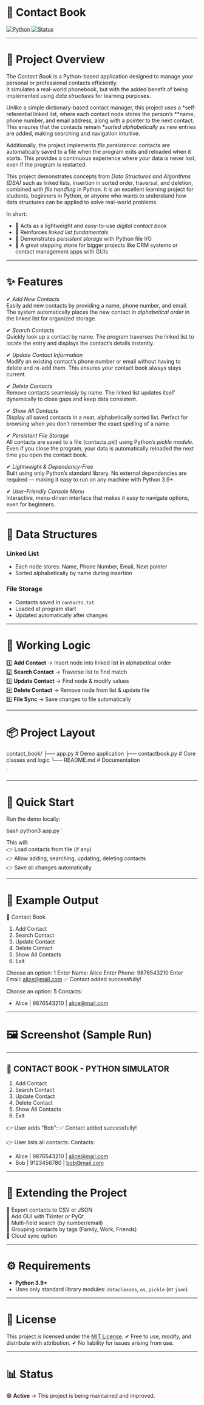 # 📒 Contact Book

[![Python](https://img.shields.io/badge/python-3.9%2B-blue)](https://www.python.org/) 
[![Status](https://img.shields.io/badge/status-active-success.svg)]()  

---

# 📌 Project Overview
The *Contact Book* is a Python-based application designed to manage your personal or professional contacts efficiently.  
It simulates a real-world phonebook, but with the added benefit of being implemented using *data structures* for learning purposes.  

Unlike a simple dictionary-based contact manager, this project uses a *self-referential linked list, where each contact node stores the person’s **name, phone number, and email address, along with a pointer to the next contact. This ensures that the contacts remain **sorted alphabetically* as new entries are added, making searching and navigation intuitive.  

Additionally, the project implements *file persistence*: contacts are automatically saved to a file when the program exits and reloaded when it starts. This provides a continuous experience where your data is never lost, even if the program is restarted.  

This project demonstrates concepts from *Data Structures and Algorithms (DSA)* such as linked lists, insertion in sorted order, traversal, and deletion, combined with *file handling* in Python. It is an excellent learning project for students, beginners in Python, or anyone who wants to understand how data structures can be applied to solve real-world problems.  

In short:  
- 📒 Acts as a lightweight and easy-to-use *digital contact book*  
- 🧠 Reinforces *linked list fundamentals*  
- 💾 Demonstrates *persistent storage* with Python file I/O  
- 🚀 A great stepping stone for bigger projects like CRM systems or contact management apps with GUIs
---

# ✨ Features

✔ *Add New Contacts*  
Easily add new contacts by providing a name, phone number, and email. The system automatically places the new contact in *alphabetical order* in the linked list for organized storage.  

✔ *Search Contacts*  
Quickly look up a contact by name. The program traverses the linked list to locate the entry and displays the contact’s details instantly.  

✔ *Update Contact Information*  
Modify an existing contact’s phone number or email without having to delete and re-add them. This ensures your contact book always stays current.  

✔ *Delete Contacts*  
Remove contacts seamlessly by name. The linked list updates itself dynamically to close gaps and keep data consistent.  

✔ *Show All Contacts*  
Display all saved contacts in a neat, alphabetically sorted list. Perfect for browsing when you don’t remember the exact spelling of a name.  

✔ *Persistent File Storage*  
All contacts are saved to a file (contacts.pkl) using Python’s *pickle module*. Even if you close the program, your data is automatically reloaded the next time you open the contact book.  

✔ *Lightweight & Dependency-Free*  
Built using only Python’s standard library. No external dependencies are required — making it easy to run on any machine with Python 3.9+.  

✔ *User-Friendly Console Menu*  
Interactive, menu-driven interface that makes it easy to navigate options, even for beginners.

---

# 🧠 Data Structures
### **Linked List**
- Each node stores: Name, Phone Number, Email, Next pointer  
- Sorted alphabetically by name during insertion  

### **File Storage**
- Contacts saved in `contacts.txt`  
- Loaded at program start  
- Updated automatically after changes  

---

# 🧮 Working Logic
1️⃣ **Add Contact** → Insert node into linked list in alphabetical order  
2️⃣ **Search Contact** → Traverse list to find match  
3️⃣ **Update Contact** → Find node & modify values  
4️⃣ **Delete Contact** → Remove node from list & update file  
5️⃣ **File Sync** → Save changes to file automatically  

---

# 📦 Project Layout


contact\_book/
├── app.py          # Demo application
├── contactbook.py  # Core classes and logic
└── README.md       # Documentation

`

---

# 🚀 Quick Start
Run the demo locally:

bash
python3 app.py
`

This will:         
👉 Load contacts from file (if any)           
👉 Allow adding, searching, updating, deleting contacts          
👉 Save all changes automatically          

---

# 🧪 Example Output


📒 Contact Book
1. Add Contact
2. Search Contact
3. Update Contact
4. Delete Contact
5. Show All Contacts
6. Exit

Choose an option: 1
Enter Name: Alice
Enter Phone: 9876543210
Enter Email: alice@mail.com
✅ Contact added successfully!

Choose an option: 5
Contacts:
- Alice | 9876543210 | alice@mail.com


---

# 🖼️ Screenshot (Sample Run)


-------------------------------------
📒 CONTACT BOOK - PYTHON SIMULATOR
-------------------------------------

1. Add Contact
2. Search Contact
3. Update Contact
4. Delete Contact
5. Show All Contacts
6. Exit

👉 User adds "Bob":
✅ Contact added successfully!

👉 User lists all contacts:
Contacts:
- Alice | 9876543210 | alice@mail.com
- Bob   | 9123456780 | bob@mail.com


---

# 🧩 Extending the Project           

🔹 Export contacts to CSV or JSON         
🔹 Add GUI with Tkinter or PyQt         
🔹 Multi-field search (by number/email)           
🔹 Grouping contacts by tags (Family, Work, Friends)         
🔹 Cloud sync option         

---

# ⚙️ Requirements

* **Python 3.9+**
* Uses only standard library modules: `dataclasses`, `os`, `pickle` (or `json`)

---

# 📄 License

This project is licensed under the [MIT License](https://opensource.org/licenses/MIT).
✔ Free to use, modify, and distribute with attribution.
✔ No liability for issues arising from use.

---

# 📊 Status

🟢 **Active** → This project is being maintained and improved.
